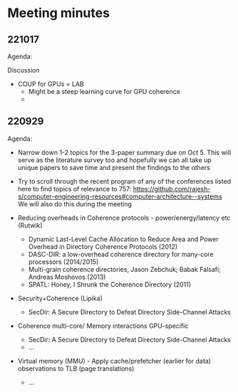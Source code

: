 # Meeting minutes

## 221017

Agenda: 


Discussion
- COUP for GPUs = LAB
  - Might be a steep learning curve for GPU coherence
  - 



## 220929

Agenda:

-	Narrow down 1-2 topics for the 3-paper summary due on Oct 5. This will serve as the literature survey too and hopefully we can all take up unique papers to save time and present the findings to the others
-	Try to scroll through the recent program of any of the conferences listed here to find topics of relevance to 757: https://github.com/rajesh-s/computer-engineering-resources#computer-architecture--systems
We will also do this during the meeting


- Reducing overheads in Coherence protocols - power/energy/latency etc (Rutwik)
  -   Dynamic Last-Level Cache Allocation to Reduce Area and Power Overhead in Directory Coherence Protocols (2012)
  -   DASC-DIR: a low-overhead coherence directory for many-core processors (2014/2015)
  -   Multi-grain coherence directories, Jason Zebchuk; Babak Falsafi; Andreas Moshovos (2013)
  -   SPATL: Honey, I Shrunk the Coherence Directory (2011)

- Security+Coherence (Lipika)
  - SecDir: A Secure Directory to Defeat Directory Side-Channel Attacks

- Coherence multi-core/ Memory interactions GPU-specific
  - SecDir: A Secure Directory to Defeat Directory Side-Channel Attacks
  - ...

- Virtual memory (MMU) - Apply cache/prefetcher (earlier for data) observations to TLB (page translations)
  - ...

